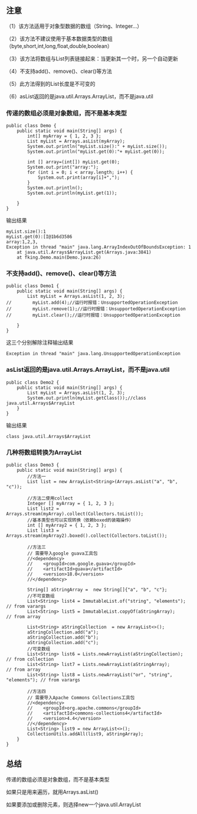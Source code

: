 

## 注意

（1）该方法适用于对象型数据的数组（String、Integer...）

（2）该方法不建议使用于基本数据类型的数组（byte,short,int,long,float,double,boolean）

（3）该方法将数组与List列表链接起来：当更新其一个时，另一个自动更新

（4）不支持add()、remove()、clear()等方法

（5）此方法得到的List长度是不可变的

（6）asList返回的是java.util.Arrays.ArrayList，而不是java.util



### 传递的数组必须是对象数组，而不是基本类型

```
public class Demo {
    public static void main(String[] args) {
        int[] myArray = { 1, 2, 3 };
        List myList = Arrays.asList(myArray);
        System.out.println("myList.size():" + myList.size());
        System.out.println("myList.get(0):"+ myList.get(0));

        int [] array=(int[]) myList.get(0);
        System.out.print("array:");
        for (int i = 0; i < array.length; i++) {
            System.out.print(array[i]+",");
        }
        System.out.println();
        System.out.println(myList.get(1));

    }
}
```

输出结果

```
myList.size():1
myList.get(0):[I@1b6d3586
array:1,2,3,
Exception in thread "main" java.lang.ArrayIndexOutOfBoundsException: 1
	at java.util.Arrays$ArrayList.get(Arrays.java:3841)
	at fking.Demo.main(Demo.java:26)
```

### 不支持add()、remove()、clear()等方法

```
public class Demo1 {
    public static void main(String[] args) {
        List myList = Arrays.asList(1, 2, 3);
//        myList.add(4);//运行时报错：UnsupportedOperationException
//        myList.remove(1);//运行时报错：UnsupportedOperationException
//        myList.clear();//运行时报错：UnsupportedOperationException

    }
}
```

这三个分别解除注释输出结果

```
Exception in thread "main" java.lang.UnsupportedOperationException
```

### asList返回的是java.util.Arrays.ArrayList，而不是java.util

```
public class Demo2 {
    public static void main(String[] args) {
        List myList = Arrays.asList(1, 2, 3);
        System.out.println(myList.getClass());//class java.util.Arrays$ArrayList
    }
}
```

输出结果

```
class java.util.Arrays$ArrayList
```



### 几种将数组转换为ArrayList

```
public class Demo3 {
    public static void main(String[] args) {
        //方法一
        List list = new ArrayList<String>(Arrays.asList("a", "b", "c"));

        //方法二使用collect
        Integer [] myArray = { 1, 2, 3 };
        List list2 = Arrays.stream(myArray).collect(Collectors.toList());
        //基本类型也可以实现转换（依赖boxed的装箱操作）
        int [] myArray2 = { 1, 2, 3 };
        List list3 = Arrays.stream(myArray2).boxed().collect(Collectors.toList());

        //方法三
        // 需要导入google guava工具包
        //<dependency>
        //    <groupId>com.google.guava</groupId>
        //    <artifactId>guava</artifactId>
        //    <version>18.0</version>
        //</dependency>

        String[] aStringArray =  new String[]{"a", "b", "c"};
        //不可变数组
        List<String> list4 = ImmutableList.of("string", "elements");  // from varargs
        List<String> list5 = ImmutableList.copyOf(aStringArray);      // from array

        List<String> aStringCollection  = new ArrayList<>();
        aStringCollection.add("a");
        aStringCollection.add("b");
        aStringCollection.add("c");
        //可变数组
        List<String> list6 = Lists.newArrayList(aStringCollection);    // from collection
        List<String> list7 = Lists.newArrayList(aStringArray);               // from array
        List<String> list8 = Lists.newArrayList("or", "string", "elements"); // from varargs

        //方法四
        // 需要导入Apache Commons Collections工具包
        //<dependency>
        //    <groupId>org.apache.commons</groupId>
        //    <artifactId>commons-collections4</artifactId>
        //    <version>4.4</version>
        //</dependency>
        List<String> list9 = new ArrayList<>();
        CollectionUtils.addAll(list9, aStringArray);
    }
}
```



## 总结

传递的数组必须是对象数组，而不是基本类型

如果只是用来遍历，就用Arrays.asList()

如果要添加或删除元素，则选择new一个java.util.ArrayList